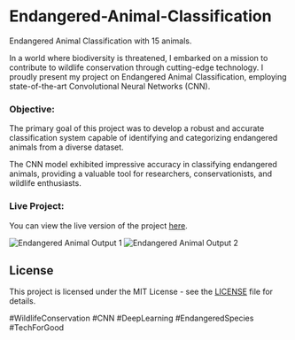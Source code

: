 # Endangered-Animal-Classification

Endangered Animal Classification with 15 animals.

In a world where biodiversity is threatened, I embarked on a mission to contribute to wildlife conservation through cutting-edge technology. I proudly present my project on Endangered Animal Classification, employing state-of-the-art Convolutional Neural Networks (CNN).

### Objective:

The primary goal of this project was to develop a robust and accurate classification system capable of identifying and categorizing endangered animals from a diverse dataset.

The CNN model exhibited impressive accuracy in classifying endangered animals, providing a valuable tool for researchers, conservationists, and wildlife enthusiasts.

### Live Project:

You can view the live version of the project [here](https://siddheshbangar-endangered-animal-s7k9.onrender.com).

![Endangered Animal Output 1](Endangered-OP1.png)
![Endangered Animal Output 2](Endangered-OP2.png)

## License

This project is licensed under the MIT License - see the [LICENSE](LICENSE) file for details.

#WildlifeConservation #CNN #DeepLearning #EndangeredSpecies #TechForGood
